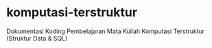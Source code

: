 # komputasi-terstruktur

Dokumentasi Koding Pembelajaran Mata Kuliah Komputasi Terstruktur (Struktur Data & SQL)
